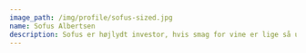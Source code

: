 ```yaml
---
image_path: /img/profile/sofus-sized.jpg
name: Sofus Albertsen
description: Sofus er højlydt investor, hvis smag for vine er lige så ung som hans forkærlighed for Ungarn. Kort sagt en livsnyder, der har fundet sit vin og mad-land.
---
```

